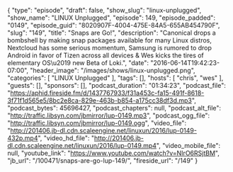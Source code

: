 {
  "type": "episode",
  "draft": false,
  "show_slug": "linux-unplugged",
  "show_name": "LINUX Unplugged",
  "episode": 149,
  "episode_padded": "0149",
  "episode_guid": "8020907F-4004-475E-84A5-655AB454790F",
  "slug": "149",
  "title": "Snaps are Go!",
  "description": "Canonical drops a bombshell by making snap packages available for many Linux distros, Nextcloud has some serious momentum, Samsung is rumored to drop Android in favor of Tizen across all devices & Wes kicks the tires of elementary OS\u2019 new Beta of Loki.",
  "date": "2016-06-14T19:42:23-07:00",
  "header_image": "/images/shows/linux-unplugged.png",
  "categories": [
    "LINUX Unplugged"
  ],
  "tags": [],
  "hosts": [
    "chris",
    "wes"
  ],
  "guests": [],
  "sponsors": [],
  "podcast_duration": "01:34:23",
  "podcast_file": "https://aphid.fireside.fm/d/1437767933/f31a453c-fa15-491f-8618-3f71f1d565e5/8bc2e8ca-829e-463b-b854-a175cc38df3d.mp3",
  "podcast_bytes": 45696427,
  "podcast_chapters": null,
  "podcast_alt_file": "http://traffic.libsyn.com/jbmirror/lup-0149.mp3",
  "podcast_ogg_file": "http://traffic.libsyn.com/jbmirror/lup-0149.ogg",
  "video_file": "http://201406.jb-dl.cdn.scaleengine.net/linuxun/2016/lup-0149-432p.mp4",
  "video_hd_file": "http://201406.jb-dl.cdn.scaleengine.net/linuxun/2016/lup-0149.mp4",
  "video_mobile_file": null,
  "youtube_link": "https://www.youtube.com/watch?v=NIrO6RSjtBM",
  "jb_url": "/100471/snaps-are-go-lup-149/",
  "fireside_url": "/149"
}

